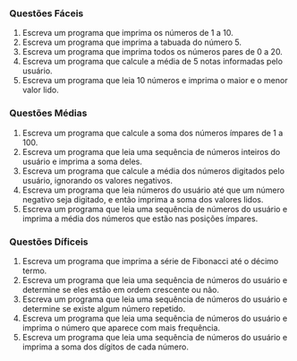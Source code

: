 ### Questões Fáceis

1) Escreva um programa que imprima os números de 1 a 10.
2) Escreva um programa que imprima a tabuada do número 5.
3) Escreva um programa que imprima todos os números pares de 0 a 20.
4) Escreva um programa que calcule a média de 5 notas informadas pelo usuário.
5) Escreva um programa que leia 10 números e imprima o maior e o menor valor lido.

### Questões Médias

1) Escreva um programa que calcule a soma dos números ímpares de 1 a 100.
2) Escreva um programa que leia uma sequência de números inteiros do usuário e imprima a soma deles.
3) Escreva um programa que calcule a média dos números digitados pelo usuário, ignorando os valores negativos.
4) Escreva um programa que leia números do usuário até que um número negativo seja digitado, e então imprima a soma dos valores lidos.
5) Escreva um programa que leia uma sequência de números do usuário e imprima a média dos números que estão nas posições ímpares.

### Questões Díficeis

1) Escreva um programa que imprima a série de Fibonacci até o décimo termo.
2) Escreva um programa que leia uma sequência de números do usuário e determine se eles estão em ordem crescente ou não.
3) Escreva um programa que leia uma sequência de números do usuário e determine se existe algum número repetido.
4) Escreva um programa que leia uma sequência de números do usuário e imprima o número que aparece com mais frequência.
5) Escreva um programa que leia uma sequência de números do usuário e imprima a soma dos dígitos de cada número.